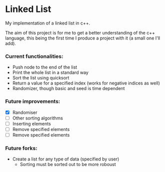 # Linked List
My implementation of a linked list in c++.

The aim of this project is for me to get a better understanding of the c++ language, this being the first time I produce a project with it (a small one I'll add).

### Current functionalities:
- Push node to the end of the list
- Print the whole list in a standard way
- Sort the list using quicksort
- Return a value for a specified index (works for negative indices as well)
- Randomizer, though basic and seed is time dependent

### Future improvements:
- [x] Randomiser
- [ ] Other sorting algorithms
- [ ] Inserting elements
- [ ] Remove specified elements
- [ ] Remove specified elements

### Future forks:
- Create a list for any type of data (specified by user)
  - Sorting must be sorted out to be more roboust

